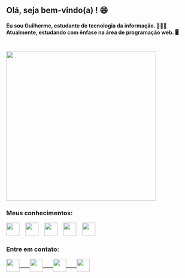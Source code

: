 ## Olá, seja bem-vindo(a) ! 😄

#### Eu sou Guilherme, estudante de tecnologia da informação. 👨🏻‍💻<br>Atualmente, estudando com ênfase na área de programação web. 🖥

<br>

<div>
  <img width="400em" src="https://github-readme-stats.vercel.app/api/top-langs/?username=GuilhermeCastelo&layout=compact&langs_count=16&theme=react&locale=pt-br&border_radius=5">
</div>


### Meus conhecimentos:
<div>
  <img src="https://image.flaticon.com/icons/png/512/888/888859.png" width="35" heigth="35">&nbsp;&nbsp;&nbsp;
  <img src="https://image.flaticon.com/icons/png/512/888/888847.png" width="35" heigth="35">&nbsp;&nbsp;&nbsp;
  <img src="https://image.flaticon.com/icons/png/512/919/919828.png" width="35" heigth="35">&nbsp;&nbsp;&nbsp;
  <img src="https://image.flaticon.com/icons/png/512/919/919830.png" width="35" heigth="35">&nbsp;&nbsp;&nbsp;
  <img src="https://image.flaticon.com/icons/png/512/919/919836.png" width="35" heigth="35">&nbsp;&nbsp;&nbsp;
</div>

### Entre em contato:
<div>
  <a href="https://sitetestegsc.000webhostapp.com/" target="_blank">
    <img src="https://image.flaticon.com/icons/png/512/841/841364.png" align="center" width="35" heigth="35">
  </a>
  <a href="https://www.linkedin.com/in/guilherme-sena-castelo/" target="_blank">&nbsp;&nbsp;&nbsp;&nbsp;&nbsp;
    <img src="https://image.flaticon.com/icons/png/512/145/145807.png" align="center" width="35" heigth="35">
  </a>
  <a href="mailto:guilherme.senacastelo@gmail.com" target="_blank">&nbsp;&nbsp;&nbsp;&nbsp;&nbsp;
    <img src="https://image.flaticon.com/icons/png/512/732/732200.png" align="center" width="35" heigth="35">
  </a>
  <a href="https://www.instagram.com/guilherme_sena_castelo/" target="_blank">&nbsp;&nbsp;&nbsp;&nbsp;&nbsp;
    <img src="https://image.flaticon.com/icons/png/512/2111/2111463.png" align="center" width="35" heigth="35">
  </a>
</div>

<!--<div align="center">
  
  ![Snake animation](https://github.com/GuilhermeCastelo/GuilhermeCastelo/blob/output/github-contribution-grid-snake.svg)
  
</div> -->
